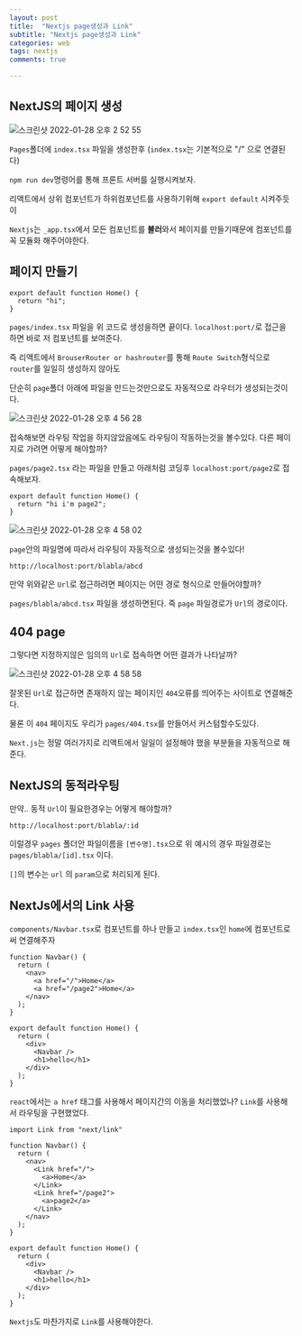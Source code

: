 ```yaml
---
layout: post
title:  "Nextjs page생성과 Link"
subtitle: "Nextjs page생성과 Link"
categories: web
tags: nextjs
comments: true

---
```


## NextJS의 페이지 생성

![스크린샷 2022-01-28 오후 2 52 55](https://user-images.githubusercontent.com/56789064/151494641-38a0572f-3711-4f9a-8322-bc09b0976e27.png)

`Pages`폴더에 `index.tsx` 파일을 생성한후 (`index.tsx`는 기본적으로 "/" 으로 연결된다) 

`npm run dev`명령어를 통해 프론트 서버를 실행시켜보자.

리액트에서 상위 컴포넌트가 하위컴포넌트를 사용하기위해 `export default` 시켜주듯이 

`Nextjs`는 `_app.tsx`에서 모든 컴포넌트를 **불러**와서 페이지를 만들기때문에 컴포넌트를 꼭 모듈화 해주어야한다.

## 페이지 만들기

```
export default function Home() {
  return "hi";
}
```

`pages/index.tsx` 파일을 위 코드로 생성을하면 끝이다. `localhost:port/`로 접근을 하면 바로 저 컴포넌트를 보여준다.

즉 리액트에서 `BrouserRouter or hashrouter`를 통해 `Route Switch`형식으로 `router`를 일일히 생성하지 않아도

단순히 `page`폴더 아래에 파일을 만드는것만으로도 자동적으로 라우터가 생성되는것이다.

![스크린샷 2022-01-28 오후 4 56 28](https://user-images.githubusercontent.com/56789064/151508811-6ddde57a-4f1e-4ed3-be40-6c974556a04d.png)

접속해보면 라우팅 작업을 하지않았음에도 라우팅이 작동하는것을 볼수있다. 다른 페이지로 가려면 어떻게 해야할까?

`pages/page2.tsx` 라는 파일을 만들고 아래처럼 코딩후 `localhost:port/page2`로 접속해보자.

```
export default function Home() {
  return "hi i'm page2";
}
```

![스크린샷 2022-01-28 오후 4 58 02](https://user-images.githubusercontent.com/56789064/151509032-ee2b509c-799a-4220-95fb-aca415af43ca.png)

`page`안의 파일명에 따라서 라우팅이 자동적으로 생성되는것을 볼수있다!

```
http://localhost:port/blabla/abcd
```

만약 위와같은 `Url`로 접근하려면 페이지는 어떤 경로 형식으로 만들어야할까?

`pages/blabla/abcd.tsx` 파일을 생성하면된다. 즉 `page` 파일경로가 `Url`의 경로이다. 

## 404 page

그렇다면 지정하지않은 임의의 `Url`로 접속하면 어떤 결과가 나타날까?

![스크린샷 2022-01-28 오후 4 58 58](https://user-images.githubusercontent.com/56789064/151509182-a3af9f1b-7a1a-4601-9dbe-96a46433347b.png)

잘못된 `Url`로 접근하면 존재하지 않는 페이지인 `404`오류를 띄어주는 사이트로 연결해준다.


물론 이 `404` 페이지도 우리가 `pages/404.tsx`를 만들어서 커스텀할수도있다.

`Next.js`는 정말 여러가지로 리액트에서 일일이 설정해야 했을 부분들을 자동적으로 해준다.

## NextJS의 동적라우팅

만약.. 동적 `Url`이 필요한경우는 어떻게 해야할까?

```
http://localhost:port/blabla/:id
```

이럴경우 `pages` 폴더안 파일이름을 `[변수명].tsx`으로 위 예시의 경우 파일경로는 `pages/blabla/[id].tsx` 이다.

`[]`의 변수는 `url` 의 `param`으로 처리되게 된다. 

## NextJs에서의 Link 사용

`components/Navbar.tsx`로 컴포넌트를 하나 만들고 `index.tsx`인 `home`에 컴포넌트로써 연결해주자

```
function Navbar() {
  return (
    <nav>
      <a href="/">Home</a>
      <a href="/page2">Home</a>
    </nav>
  );
}

export default function Home() {
  return (
    <div>
      <Navbar />
      <h1>hello</h1>
    </div>
  );
}
```

`react`에서는 `a href` 태그를 사용해서 페이지간의 이동을 처리했었나? `Link`를 사용해서 라우팅을 구현했었다. 

```
import Link from "next/link"

function Navbar() {
  return (
    <nav>
      <Link href="/">
        <a>Home</a>
      </Link>
      <Link href="/page2">
        <a>page2</a>
      </Link>
    </nav>
  );
}

export default function Home() {
  return (
    <div>
      <Navbar />
      <h1>hello</h1>
    </div>
  );
}
```


`Nextjs`도 마찬가지로 `Link`를 사용해야한다.